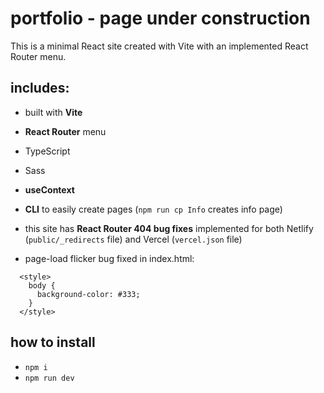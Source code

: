# portfolio - page under construction

This is a minimal React site created with Vite with an implemented React Router menu. 

## includes:

- built with **Vite**
- **React Router** menu
- TypeScript
- Sass
- **useContext**
- **CLI** to easily create pages (`npm run cp Info` creates info page)
- this site has **React Router 404 bug fixes** implemented for both Netlify (`public/_redirects` file) and Vercel (`vercel.json` file)

- page-load flicker bug fixed in index.html:
```
  <style>
    body {
      background-color: #333;
    }
  </style>
```

## how to install

- `npm i`
- `npm run dev`
